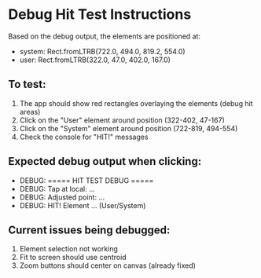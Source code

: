# Debug Hit Test Instructions

Based on the debug output, the elements are positioned at:
- system: Rect.fromLTRB(722.0, 494.0, 819.2, 554.0)
- user: Rect.fromLTRB(322.0, 47.0, 402.0, 167.0)

## To test:
1. The app should show red rectangles overlaying the elements (debug hit areas)
2. Click on the "User" element around position (322-402, 47-167)
3. Click on the "System" element around position (722-819, 494-554)
4. Check the console for "HIT!" messages

## Expected debug output when clicking:
- DEBUG: ===== HIT TEST DEBUG =====
- DEBUG: Tap at local: ...
- DEBUG: Adjusted point: ...
- DEBUG: HIT! Element ... (User/System)

## Current issues being debugged:
1. Element selection not working
2. Fit to screen should use centroid
3. Zoom buttons should center on canvas (already fixed)